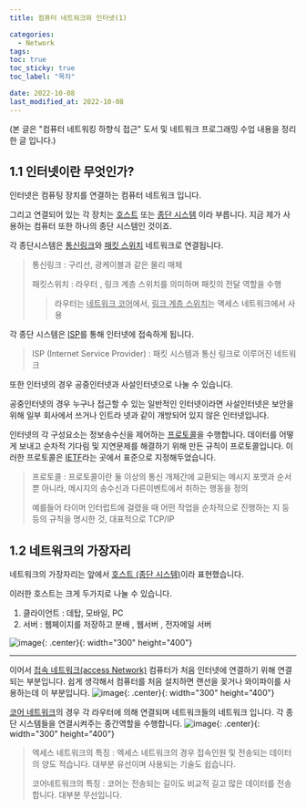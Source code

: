 ```yaml
---
title: 컴퓨터 네트워크와 인터넷(1)

categories:
  - Network
tags:
toc: true
toc_sticky: true
toc_label: "목차"

date: 2022-10-08
last_modified_at: 2022-10-08
---
```


(본 글은 "컴퓨터 네트워킹 하향식 접근" 도서 및 네트워크 프로그래밍 수업 내용을 정리한 글 입니다.)

## 1.1 인터넷이란 무엇인가?

인터넷은 컴퓨팅 장치를 연결하는 컴퓨터 네트워크 입니다.

그리고 연결되어 있는 각 장치는 <u>호스트</u> 또는 <u>종단 시스템</u> 이라 부릅니다.
지금 제가 사용하는 컴퓨터 또한 하나의 종단 시스템인 것이죠.

각 종단시스템은 <u>통신링크</u>와 <u>패킷 스위치</u> 네트워크로 연결됩니다.

> 통신링크 : 구리선, 광케이블과 같은 물리 매체
>
> 패킷스위치 : 라우터 , 링크 계층 스위치를 의미하며 패킷의 전달 역할을 수행
>
> > 라우터는 <u>네트워크 코어</u>에서, <u>링크 계층 스위치</u>는 액세스 네트워크에서 사용

각 종단 시스템은 <u>ISP</u>를 통해 인터넷에 접속하게 됩니다.

> ISP (Internet Service Provider) : 패킷 시스템과 통신 링크로 이루어진 네트워크

또한 인터넷의 경우 공중인터넷과 사설인터넷으로 나눌 수 있습니다.

공중인터넷의 경우 누구나 접근할 수 있는 일반적인 인터넷이라면 사설인터넷은 보안을 위해 일부 회사에서 쓰거나 인트라 넷과 같이 개방되어 있지 않은 인터넷입니다.

인터넷의 각 구성요소는 정보송수신을 제어하는 <u>프로토콜</u>을 수행합니다. 데이터를 어떻게 보내고 순차적 기다림 및 지연문제를 해결하기 위해 만든 규칙이 프로토콜입니다. 이러한 프로토콜은 <u>IETF</u>라는 곳에서 표준으로 지정해두었습니다.

> 프로토콜 : 프로토콜이란 둘 이상의 통신 개체간에 교환되는 메시지 포맷과 순서뿐 아니라, 메시지의 송수신과 다른이벤트에서 취하는 행동을 정의
>
> 예를들어 타이머 인터럽트에 걸렸을 때 어떤 작업을 순차적으로 진행하는 지 등등의 규칙을 명시한 것, 대표적으로 TCP/IP

## 1.2 네트워크의 가장자리

네트워크의 가장자리는 앞에서 <u>호스트 (종단 시스템)</u>이라 표현했습니다.

이러한 호스트는 크게 두가지로 나눌 수 있습니다.

1. 클라이언트 : 데탑, 모바일, PC
2. 서버 : 웹페이지를 저장하고 분배 , 웹서버 , 전자메일 서버

![image](https://user-images.githubusercontent.com/78795820/194626577-c40557ff-af76-4ae6-9c61-7b1e40eef3a1.png){: .center}{: width="300" height="400"}

---

이어서 <u>접속 네트워크(access Network)</u> 컴퓨터가 처음 인터넷에 연결하기 위해 연결되는 부분입니다. 쉽게 생각해서 컴퓨터를 처음 설치하면 랜선을 꽂거나 와이파이를 사용하는데 이 부분입니다.
![image](https://user-images.githubusercontent.com/78795820/194628105-f0b8331d-7b83-4fbf-8c6e-a07895e904cf.png){: .center}{: width="300" height="400"}

<u>코어 네트워크</u>의 경우 각 라우터에 의해 연결되며 네트워크들의 네트워크 입니다. 각 종단 시스템들을 연결시켜주는 중간역할을 수행합니다.
![image](https://user-images.githubusercontent.com/78795820/194628606-a6cc7d1d-13bb-46a1-a82a-df9a2f58f17f.png){: .center}{: width="300" height="400"}

> 엑세스 네트워크의 특징 : 엑세스 네트워크의 경우 접속인원 및 전송되는 데이터의 양도 적습니다. 대부분 유선이며 사용되는 기술도 쉽습니다.
>
> 코어네트워크의 특징 : 코어는 전송되는 길이도 비교적 길고 많은 데이터를 전송합니다. 대부분 무선입니다.
